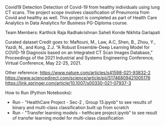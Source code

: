 Covid19 Detection
Detection of Covid-19 from healthy individuals using lung CT scans. The project scope involves classification of Pneumonia from Covid and healthy as well.
This project is completed as part of Health Care Analytics in Data Analytics for Business PG-Diploma course.

Team Members:
Karthick Raja Radhakrishnan
Saheli Konde
Nikhita Garlapati

Curated dataset Credit goes to:
Maftouni, M., Law, A.C, Shen, B., Zhou, Y., Yazdi, N., and Kong, Z.J. “A Robust Ensemble-Deep Learning Model for COVID-19 Diagnosis based on an Integrated CT Scan Images Database,” 
Proceedings of the 2021 Industrial and Systems Engineering Conference, Virtual Conference, May 22-25, 2021.

Other reference:
https://www.nature.com/articles/s41598-021-93832-2
https://www.sciencedirect.com/science/article/pii/S1746809421005176
https://link.springer.com/article/10.1007/s00330-021-07937-3

How to Run (Python Notebooks):
* Run - "HealthCare Project - Sec-2 , Group 13.ipynb" to see results of binary and multi-class classification built up from scratch
* Run - "Transfer learning models - helthcare project.ipynb" to see result of transfer learning model for multi-class classification